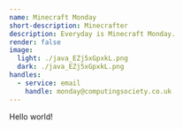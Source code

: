 ```yaml
---
name: Minecraft Monday
short-description: Minecrafter
description: Everyday is Minecraft Monday.
render: false
image:
  light: ./java_EZj5xGpxkL.png
  dark: ./java_EZj5xGpxkL.png
handles:
  - service: email
    handle: monday@computingsociety.co.uk
---
```


Hello world!
